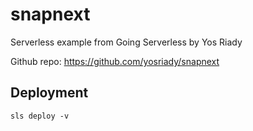 # snapnext

Serverless example from Going Serverless by Yos Riady

Github repo: https://github.com/yosriady/snapnext

## Deployment

`sls deploy -v`